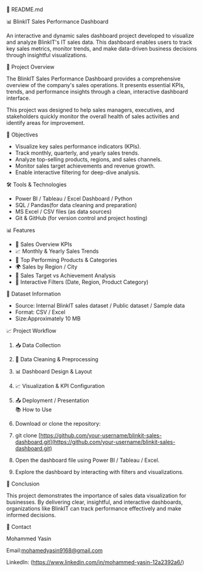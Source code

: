 📄 README.md

📊 BlinkIT Sales Performance Dashboard

An interactive and dynamic sales dashboard project developed to visualize and analyze BlinkIT's IT sales data. This dashboard enables users to track key sales metrics, monitor trends, and make data-driven business decisions through insightful visualizations.

📌 Project Overview

The BlinkIT Sales Performance Dashboard provides a comprehensive overview of the company's sales operations. It presents essential KPIs, trends, and performance insights through a clean, interactive dashboard interface.  

This project was designed to help sales managers, executives, and stakeholders quickly monitor the overall health of sales activities and identify areas for improvement.

🎯 Objectives

- Visualize key sales performance indicators (KPIs).
- Track monthly, quarterly, and yearly sales trends.
- Analyze top-selling products, regions, and sales channels.
- Monitor sales target achievements and revenue growth.
- Enable interactive filtering for deep-dive analysis.

🛠️ Tools & Technologies

- Power BI / Tableau / Excel Dashboard / Python 
- SQL / Pandas(for data cleaning and preparation)
- MS Excel / CSV files (as data sources)
- Git & GitHub (for version control and project hosting)


📊 Features

- 📌 Sales Overview KPIs  
- 📈 Monthly & Yearly Sales Trends  
- 🛒 Top Performing Products & Categories  
- 🌍 Sales by Region / City  
- 🎯 Sales Target vs Achievement Analysis  
- 📌 Interactive Filters (Date, Region, Product Category)

 📑 Dataset Information

- Source: Internal BlinkIT sales dataset / Public dataset / Sample data
- Format: CSV / Excel
- Size:Approximately  10 MB

📈 Project Workflow

1. 📥 Data Collection  
2. 🧹 Data Cleaning & Preprocessing  
3. 📊 Dashboard Design & Layout  
4. 📈 Visualization & KPI Configuration  
5. 📤 Deployment / Presentation  
📚 How to Use

1. Download or clone the repository:
2. git clone [https://github.com/your-username/blinkit-sales-dashboard.git](https://github.com/your-username/blinkit-sales-dashboard.git)
3. Open the dashboard file using Power BI / Tableau / Excel.
4. Explore the dashboard by interacting with filters and visualizations.

📌 Conclusion

This project demonstrates the importance of sales data visualization for businesses. By delivering clear, insightful, and interactive dashboards, organizations like BlinkIT can track performance effectively and make informed decisions.

📧 Contact

Mohammed Yasin

Email:mohamedyasin9168@gmail.com  

LinkedIn: (https://www.linkedin.com/in/mohammed-yasin-12a2392a6/) 
